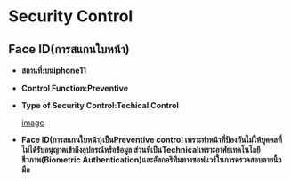 # Security Control
## Face ID(การสแกนใบหน้า)

  - **สถานที่:บนiphone11**
  - **Control Function:Preventive**
  - **Type of Security Control:Techical Control**


    [image](https://github.com/user-attachments/assets/4e5436a4-c94c-4f4a-b2e6-95e188e02c9f)



  - **Face ID(การสแกนใบหน้า)เป็นPreventive control เพราะทำหน้าที่ป้องกันไม่ให้บุคคลที่ไม่ได้รับอนุญาตเข้าถึงอุปกรณ์หรือข้อมูล ส่วนที่เป็นTechnicalเพราะอาศัยเทคโนโลยีชีวภาพ(Biometric Authentication)และอัลกอริทึมทางซอฟแวร์ในการตรวจสอบลายนิ้วมือ**
 
